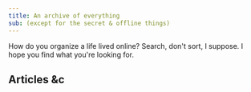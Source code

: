 ```yaml
---
title: An archive of everything
sub: (except for the secret & offline things)
---
```


How do you organize a life lived online?
Search, don't sort, I suppose.
I hope you find what you're looking for.

<!-- intro -->

## Articles &c

<ul
  webc:is="post-list"
  :@collection="$data.collections.all"
></ul>
